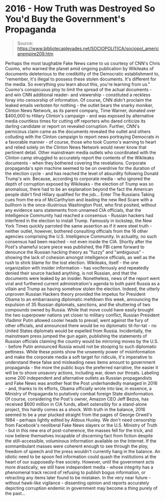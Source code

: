 # 2016 - How Truth was Destroyed So You'd Buy the Government's Propaganda

> Source: https://www.bibliotecapleyades.net/SOCIOPOLITICA/sociopol_americanempire209.htm

Perhaps the most laughable
Fake News came to us
courtesy of CNN's Chris
Cuomo, who
warned the planet amid ongoing publication by Wikileaks
of documents deleterious to the credibility of the
Democratic establishment to,
"remember, it's illegal to
possess these stolen documents. It's different for the
media. So everything you learn about this, you're
learning from us."
Cuomo's conspicuous ploy to
limit the spread of the actual documents - and win CNN
additional reader- and viewership - constituted a reckless
foray into censorship of information.
Of course, CNN didn't proclaim
the leaked emails verboten for nothing - the outlet bears
the snarky moniker,
Clinton News Network, as its parent company, Time
Warner,
donated over $400,000 to Hillary Clinton's
campaign - and was exposed by alternative media countless
times for
cutting off reporters who dared criticize its darling
candidate or report on revealed corruption.
Further, CNN's pernicious claim
came as the documents
revealed the outlet and others colluding with the
Clinton campaign to report news portraying Democrats in a
favorable manner - of course, those who took Cuomo's warning
to heart and relied solely on the Clinton News Network would
never know that pertinent detail.
Other mainstream media outlets
who coordinated with the Clinton camp struggled to
accurately report the contents of
the Wikileaks documents -
when they bothered covering the revelations.
Corporate propaganda's spin
machine seemed to be on overdrive for the duration of the
election cycle - and has reached the level of absurdity
following Donald Trump's win.
Because, according to corporate
media - who ignored the depth of corruption exposed by
Wikileaks - the election of Trump was so anomalous,
there had to be an explanation beyond the fact the American
people didn't find Hillary qualified for the job...
Enter The
Russians
Taking cues from the era of
McCarthyism and leading the new Red Scare with a bullhorn is
the once-illustrious Washington Post, who first
posited, without any evidence sans statements from
unnamed CIA officials, that the Intelligence Community had
reached a consensus - Russian hackers had interfered in the
election to install Trump.
Famously in lockstep, the New
York Times quickly parroted the same assertion as if it were
steel truth - neither outlet, however, bothered consulting
officials from the 16 other agencies comprising the U.S.
Intelligence Community.
In actuality, no such consensus
had been reached - not even inside the CIA.
Shortly after the Post's
shameful scare piece was published, the FBI came forward to
denounce the Russian hacking theory as "fuzzy" and
"ambiguous" -
showing the lack of cohesion amongst intelligence
officials, as well as the rush to shirk blame for the lost
election.
Wikileaks, itself - the
one organization with insider information - has
vociferously and repeatedly denied their source hacked
anything, is not Russian, and that the documents were leaked
by an insider.
Nonetheless, news of the report
went viral and furthered current administration's agenda to
both paint Russia as a villain and Trump as having somehow
stolen the election.
Indeed, the utterly unproven
Russian Hackers theory provided the impetus for President
Obama to an embarrassing diplomatic meltdown this week,
announcing the expulsion of 35 Russian diplomats,
sanctions, and the shuttering of two compounds owned by
Russia.
While that move could have
easily brought the two superpower nations yet closer to
military conflict, Russian President Vladimir Putin allowed
cooler heads to prevail, went against the fury of other
officials, and
announced there would be no diplomatic tit-for-tat - no
United States diplomats would be expelled from Russia.
Incidentally, the mainstream
press jumped the gun again, publishing the statements of
Russian officials claiming the country would be mirroring
moves by the U.S. - before Putin announced Russia would not
be stooping to such diplomatic pettiness.
While these points show the
unseemly power of
misinformation and make the corporate media a soft
target for ridicule, it's imperative to understand these
false and misleading news items amount to government
propaganda - the more the public buys the preferred
narrative, the easier it will be to shove unsavory
actions, including war, down our throats.
Labeling some 200
independent and alternative outlets as
Russian propagandists and Fake News was another feat
the Post underhandedly managed in 2016 - and, thanks to
its efforts,
Obama officially
wrote into law, in essence, a
Ministry of Propaganda
to putatively combat foreign State disinformation.
Of
course, considering the Post's owner, Amazon CEO Jeff Bezos, has
received $600 million in CIA funds, albeit
ostensibly for a stand-alone project, this hardly comes
as a shock.
With truth in the balance,
2016 seemed to be a year plucked straight from the pages
of
George Orwell's 1984 - perhaps lightly edited by
Aldous Huxley.
We don't need censorship
from Facebook's
neoliberal Fake News slayers or the U.S.
Ministry of
Truth - but in this new era of post-coherence, the
masses fell for the trick, and now believe themselves
incapable of discerning fact from fiction despite the
still-accessible, voluminous information available on
the Internet.
If the somnambulant masses
were coherent enough to see through the ploy, freedom of
speech and the press wouldn't currently hang in the
balance.
An idiotic need to be spoon fed information
could quash the institutions at the heart of our
supposedly-free society.
However, until the
government acts more drastically, we still have
independent media - whose integrity has a phenomenal
track record of refusing to publish bogus information,
or retracting any items later found to be mistaken.
In the very near future -
without hawk-like vigilance - dissenting opinion and
reports accurately depicting corruption endemic in
government may become a thing purely of the past...
